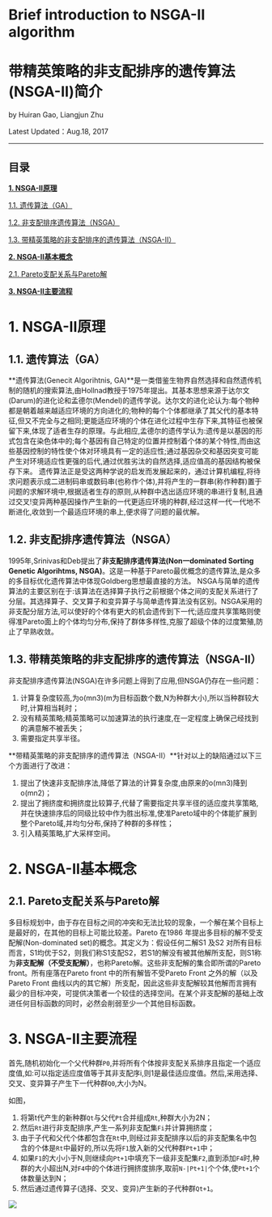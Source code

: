 # Brief introduction to NSGA-II algorithm
# 带精英策略的非支配排序的遗传算法(NSGA-II)简介

by Huiran Gao, Liangjun Zhu

Latest Updated：Aug.18, 2017

----
## 目录
[**1. NSGA-II原理**](#1-nsga-ii原理)

[1.1. 遗传算法（GA）](#11-遗传算法ga)

[1.2. 非支配排序遗传算法（NSGA）](#12-非支配排序遗传算法nsga)

[1.3. 带精英策略的非支配排序的遗传算法（NSGA-II）](#13-带精英策略的非支配排序的遗传算法nsga-ii)

[**2. NSGA-II基本概念**](#2-nsga-ii基本概念)

[2.1. Pareto支配关系与Pareto解](#21-pareto支配关系与pareto解)

[**3. NSGA-II主要流程**](#3-nsga-ii主要流程)


# 1. NSGA-II原理
## 1.1. 遗传算法（GA）
**遗传算法(Genecit Algorihtnis, GA)**是一类借鉴生物界自然选择和自然遗传机制的随机的搜索算法,由Hollnad教授于1975年提出。其基本思想来源于达尔文(Darum)的进化论和孟德尔(Mendel)的遗传学说。达尔文的进化论认为:每个物种都是朝着越来越适应环境的方向进化的;物种的每个个体都继承了其父代的基本特征,但又不完全与之相同;更能适应环境的个体在进化过程中生存下来,其特征也被保留下来,体现了适者生存的原理。与此相应,孟德尔的遗传学认为:遗传是以基因的形式包含在染色体中的;每个基因有自己特定的位置并控制着个体的某个特性,而由这些基因控制的特性使个体对环境具有一定的适应性;通过基因杂交和基因突变可能产生对环境适应性更强的后代,通过优胜劣汰的自然选择,适应值高的基因结构被保存下来。
遗传算法正是受这两种学说的启发而发展起来的，通过计算机编程,将待求问题表示成二进制码串或数码串(也称作个体),并将产生的一群串(称作种群)置于问题的求解环境中,根据适者生存的原则,从种群中选出适应环境的串进行复制,且通过交叉!变异两种基因操作产生新的一代更适应环境的种群,经过这样一代一代地不断进化,收敛到一个最适应环境的串上,便求得了问题的最优解。

## 1.2. 非支配排序遗传算法（NSGA）
1995年,Srinivas和Deb提出了**非支配排序遗传算法(Non一dominated Sorting Genetic Algorihtms, NSGA)**。这是一种基于Pareto最优概念的遗传算法,是众多的多目标优化遗传算法中体现Goldberg思想最直接的方法。
NSGA与简单的遗传算法的主要区别在于:该算法在选择算子执行之前根据个体之间的支配关系进行了分层。其选择算子、交叉算子和变异算子与简单遗传算法没有区别。NSGA采用的非支配分层方法,可以使好的个体有更大的机会遗传到下一代;适应度共享策略则使得准Pareto面上的个体均匀分布,保持了群体多样性,克服了超级个体的过度繁殖,防止了早熟收敛。

## 1.3. 带精英策略的非支配排序的遗传算法（NSGA-II）
非支配排序遗传算法(NSGA)在许多问题上得到了应用,但NSGA仍存在一些问题：

1. 计算复杂度较高,为o(mn3)(m为目标函数个数,N为种群大小),所以当种群较大时,计算相当耗时；
2. 没有精英策略;精英策略可以加速算法的执行速度,在一定程度上确保己经找到的满意解不被丢失；
3. 需要指定共享半径。

**带精英策略的非支配排序的遗传算法（NSGA-II）**针对以上的缺陷通过以下三个方面进行了改进：

1. 提出了快速非支配排序法,降低了算法的计算复杂度,由原来的o(mn3)降到o(mn2)；
2. 提出了拥挤度和拥挤度比较算子,代替了需要指定共享半径的适应度共享策略,并在快速排序后的同级比较中作为胜出标准,使准Pareto域中的个体能扩展到整个Pareto域,并均匀分布,保持了种群的多样性；
3. 引入精英策略,扩大采样空间。


# 2. NSGA-II基本概念

## 2.1. Pareto支配关系与Pareto解
多目标规划中，由于存在目标之间的冲突和无法比较的现象，一个解在某个目标上是最好的，在其他的目标上可能比较差。Pareto 在1986 年提出多目标的解不受支配解(Non-dominated set)的概念。其定义为：假设任何二解S1 及S2 对所有目标而言，S1均优于S2，则我们称S1支配S2，若S1的解没有被其他解所支配，则S1称为**非支配解（不受支配解）**，也称Pareto解。这些非支配解的集合即所谓的Pareto front。所有座落在Pareto front 中的所有解皆不受Pareto Front 之外的解（以及Pareto Front 曲线以内的其它解）所支配，因此这些非支配解较其他解而言拥有最少的目标冲突，可提供决策者一个较佳的选择空间。在某个非支配解的基础上改进任何目标函数的同时，必然会削弱至少一个其他目标函数。


# 3. NSGA-II主要流程

首先,随机初始化一个父代种群`P0`,并将所有个体按非支配关系排序且指定一个适应度值,如:可以指定适应度值等于其非支配序i,则1是最佳适应度值。然后,采用选择、交叉、变异算子产生下一代种群`Q0`,大小为N。

如图，

1. 将第t代产生的新种群`Qt`与父代`Pt`合并组成`Rt`,种群大小为2N；
2. 然后`Rt`进行非支配排序,产生一系列非支配集`Fi`并计算拥挤度；
3. 由于子代和父代个体都包含在`Rt`中,则经过非支配排序以后的非支配集名中包含的个体是`Rt`中最好的,所以先将`F1`放入新的父代种群`Pt+1`中；
4. 如果`F1`的大小小于N,则继续向`Pt+1`中填充下一级非支配集`F2`,直到添加`F4`时,种群的大小超出N,对`F4`中的个体进行拥挤度排序,取前`N-|Pt+1|`个个体,使`Pt+1`个体数量达到N；
5. 然后通过遗传算子(选择、交叉、变异)产生新的子代种群`Qt+1`。

![](http://i.imgur.com/9Scwo1B.png)
